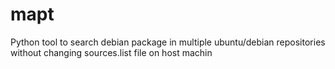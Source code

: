 # mapt
Python tool to search debian package in multiple ubuntu/debian repositories  without changing sources.list file on host machin 
